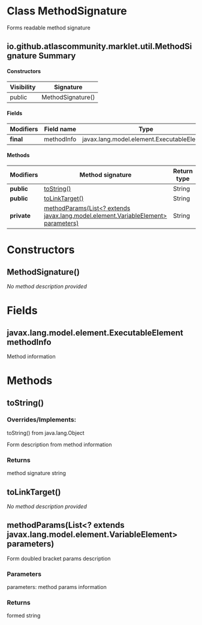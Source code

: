 Class MethodSignature
=====================
Forms readable method signature

io.github.atlascommunity.marklet.util.MethodSignature Summary
-------
#### Constructors
| Visibility | Signature         |
| ---------- | ----------------- |
| public     | MethodSignature() |
#### Fields
| Modifiers | Field name | Type                                       |
| --------- | ---------- | ------------------------------------------ |
| **final** | methodInfo | javax.lang.model.element.ExecutableElement |
#### Methods
| Modifiers   | Method signature                                                                                                                                                | Return type |
| ----------- | --------------------------------------------------------------------------------------------------------------------------------------------------------------- | ----------- |
| **public**  | [toString()](#tostring)                                                                                                                                         | String      |
| **public**  | [toLinkTarget()](#tolinktarget)                                                                                                                                 | String      |
| **private** | [methodParams(List<? extends javax.lang.model.element.VariableElement> parameters)](#methodparamslist?-extends-javaxlangmodelelementvariableelement-parameters) | String      |

Constructors
============
MethodSignature()
-----------------
*No method description provided*


Fields
======
javax.lang.model.element.ExecutableElement methodInfo
-----------------------------------------------------
Method information


Methods
=======
toString()
----------
### Overrides/Implements:
toString() from java.lang.Object

Form description from method information

### Returns

method signature string


toLinkTarget()
--------------
*No method description provided*


methodParams(List<? extends javax.lang.model.element.VariableElement> parameters)
---------------------------------------------------------------------------------
Form doubled bracket params description

### Parameters

parameters: method params information

### Returns

formed string


